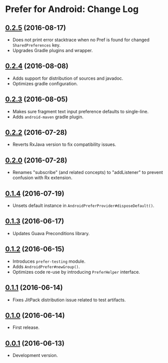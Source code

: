 # Prefer for Android: Change Log

## [0.2.5](../../releases/tag/0.2.5) (2016-08-17)

- Does not print error stacktrace when no Pref is found for changed `SharedPreferences` key.
- Upgrades Gradle plugins and wrapper.

## [0.2.4](../../releases/tag/0.2.4) (2016-08-08)

- Adds support for distribution of sources and javadoc.
- Optimizes gradle configuration.

## [0.2.3](../../releases/tag/0.2.3) (2016-08-05)

- Makes sure fragment text input preference defaults to single-line.
- Adds `android-maven` gradle plugin.

## [0.2.2](../../releases/tag/0.2.2) (2016-07-28)

- Reverts RxJava version to fix compatibility issues.

## [0.2.0](../../releases/tag/0.2.0) (2016-07-28)

- Renames "subscribe" (and related concepts) to "addListener" to prevent confusion with Rx 
extension.

## [0.1.4](../../releases/tag/0.1.4) (2016-07-19)

- Unsets default instance in `AndroidPreferProvider#disposeDefault()`.

## [0.1.3](../../releases/tag/0.1.3) (2016-06-17)

- Updates Guava Preconditions library.

## [0.1.2](../../releases/tag/0.1.2) (2016-06-15)

- Introduces `prefer-testing` module.
- Adds `AndroidPrefer#newGroup()`.
- Optimizes code re-use by introducing `PreferHelper` interface.

## [0.1.1](../../releases/tag/0.1.1) (2016-06-14)

- Fixes JitPack distribution issue related to test artifacts.

## [0.1.0](../../releases/tag/0.1.0) (2016-06-14)

- First release.

## [0.0.1](../../releases/tag/0.0.1) (2016-06-13)

- Development version.
